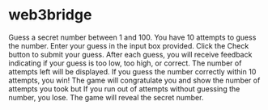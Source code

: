 # web3bridge

Guess a secret number between 1 and 100.
You have 10 attempts to guess the number.
Enter your guess in the input box provided.
Click the Check button to submit your guess.
After each guess, you will receive feedback indicating if your guess is too low, too high, or correct.
The number of attempts left will be displayed.
If you guess the number correctly within 10 attempts, you win! The game will congratulate you and show the number of attempts you took but If you run out of attempts without guessing the number, you lose. The game will reveal the secret number.
